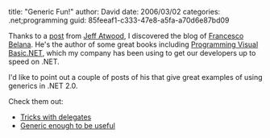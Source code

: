 
title: "Generic Fun!"
author: David
date: 2006/03/02
categories: .net;programming
guid: 85feeaf1-c333-47e8-a5fa-a70d6e87bd09

Thanks to a [post](http://www.codinghorror.com/blog/archives/000526.html) from [Jeff Atwood](http://www.codinghorror.com/blog/), I discovered the blog of [Francesco Belana](http://www.dotnet2themax.com/blogs/fbalena/). He's the author of some great books including [Programming Visual Basic.NET](http://www.amazon.com/gp/product/0735620598/002-6859461-5348836?v=glance&n=283155), which my company has been using to get our developers up to speed on .NET.

I'd like to point out a couple of posts of his that give great examples of using generics in .NET 2.0.

Check them out:

- [Tricks with delegates](http://www.dotnet2themax.com/blogs/fbalena/PermaLink,guid,b2a8f5e9-ddf1-45eb-ad8e-78c88c13ab2f.aspx)
- [Generic enough to be useful](http://www.dotnet2themax.com/blogs/fbalena/PermaLink,guid,dc5f6b89-623e-45b6-80ca-0eee79a21faf.aspx)

